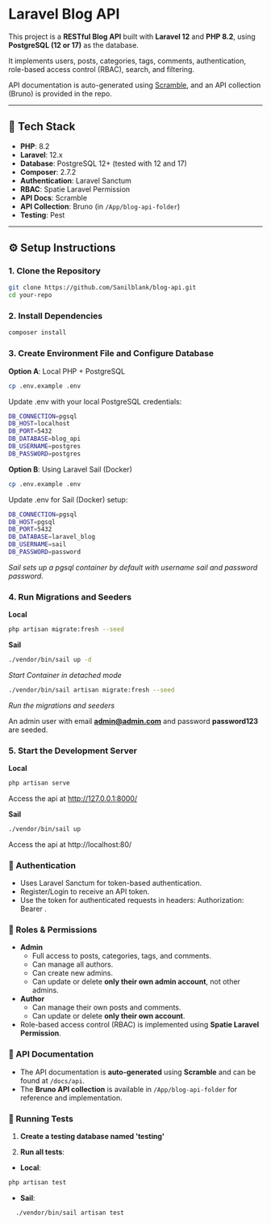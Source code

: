 # Laravel Blog API

This project is a **RESTful Blog API** built with **Laravel 12** and **PHP 8.2**, using **PostgreSQL (12 or 17)** as the database.

It implements users, posts, categories, tags, comments, authentication, role-based access control (RBAC), search, and filtering.

API documentation is auto-generated using [Scramble](https://github.com/dedoc/scramble), and an API collection (Bruno) is provided in the repo.

---

## 🚀 Tech Stack

- **PHP**: 8.2
- **Laravel**: 12.x
- **Database**: PostgreSQL 12+ (tested with 12 and 17)
- **Composer**: 2.7.2
- **Authentication**: Laravel Sanctum
- **RBAC**: Spatie Laravel Permission
- **API Docs**: Scramble
- **API Collection**: Bruno (in `/App/blog-api-folder`)
- **Testing**: Pest

---

## ⚙️ Setup Instructions

### 1. Clone the Repository
```bash
git clone https://github.com/Sanilblank/blog-api.git
cd your-repo
```

### 2. Install Dependencies
```bash
composer install
```

### 3. Create Environment File and Configure Database
**Option A**: Local PHP + PostgreSQL
```bash
cp .env.example .env
```
Update .env with your local PostgreSQL credentials:
```bash
DB_CONNECTION=pgsql
DB_HOST=localhost
DB_PORT=5432
DB_DATABASE=blog_api
DB_USERNAME=postgres
DB_PASSWORD=postgres
```
**Option B**: Using Laravel Sail (Docker)
```bash
cp .env.example .env
```
Update .env for Sail (Docker) setup:
```bash
DB_CONNECTION=pgsql
DB_HOST=pgsql
DB_PORT=5432
DB_DATABASE=laravel_blog
DB_USERNAME=sail
DB_PASSWORD=password
```
_Sail sets up a pgsql container by default with username sail and password password._

### 4. Run Migrations and Seeders
**Local**
```bash
php artisan migrate:fresh --seed
```

**Sail**
```bash
./vendor/bin/sail up -d
```
_Start Container in detached mode_
```bash
./vendor/bin/sail artisan migrate:fresh --seed
```
_Run the migrations and seeders_

An admin user with email **admin@admin.com** and password **password123** are seeded.

### 5. Start the Development Server
**Local**
```bash
php artisan serve
```
Access the api at http://127.0.0.1:8000/

**Sail**
```bash
./vendor/bin/sail up
```
Access the api at http://localhost:80/

### 👤 Authentication
* Uses Laravel Sanctum for token-based authentication.
* Register/Login to receive an API token.
* Use the token for authenticated requests in headers: Authorization: Bearer <token>.

### 👮 Roles & Permissions
- **Admin**
    - Full access to posts, categories, tags, and comments.
    - Can manage all authors.
    - Can create new admins.
    - Can update or delete **only their own admin account**, not other admins.
- **Author**
    - Can manage their own posts and comments.
    - Can update or delete **only their own account**.
- Role-based access control (RBAC) is implemented using **Spatie Laravel Permission**.


### 📝 API Documentation

- The API documentation is **auto-generated** using **Scramble** and can be found at `/docs/api`.
- The **Bruno API collection** is available in `/App/blog-api-folder` for reference and implementation.

### 🧪 Running Tests

1. **Create a testing database named 'testing'**

2. **Run all tests**:

- **Local**:  
```bash
php artisan test
```

- **Sail**: 
```bash
  ./vendor/bin/sail artisan test
```
